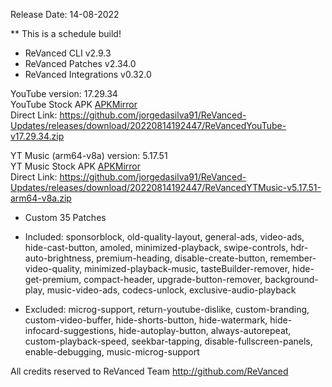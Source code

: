 Release Date: 14-08-2022
  
** This is a schedule build!
  
- ReVanced CLI v2.9.3  
- ReVanced Patches v2.34.0  
- ReVanced Integrations v0.32.0  

YouTube version: 17.29.34  
YouTube Stock APK [APKMirror](https://www.apkmirror.com/apk/google-inc/youtube/youtube-17-29-34-release/youtube-17-29-34-android-apk-download/)  
Direct Link: https://github.com/jorgedasilva91/ReVanced-Updates/releases/download/20220814192447/ReVancedYouTube-v17.29.34.zip  

YT Music (arm64-v8a) version: 5.17.51  
YT Music Stock APK [APKMirror](https://www.apkmirror.com/apk/google-inc/youtube-music/youtube-music-5-17-51-release/youtube-music-5-17-51-2-android-apk-download/)  
Direct Link: https://github.com/jorgedasilva91/ReVanced-Updates/releases/download/20220814192447/ReVancedYTMusic-v5.17.51-arm64-v8a.zip  

- Custom 35 Patches  

- Included: sponsorblock, old-quality-layout, general-ads, video-ads, hide-cast-button, amoled, minimized-playback, swipe-controls, hdr-auto-brightness, premium-heading, disable-create-button, remember-video-quality, minimized-playback-music, tasteBuilder-remover, hide-get-premium, compact-header, upgrade-button-remover, background-play, music-video-ads, codecs-unlock, exclusive-audio-playback  

- Excluded: microg-support, return-youtube-dislike, custom-branding, custom-video-buffer, hide-shorts-button, hide-watermark, hide-infocard-suggestions, hide-autoplay-button, always-autorepeat, custom-playback-speed, seekbar-tapping, disable-fullscreen-panels, enable-debugging, music-microg-support  

All credits reserved to ReVanced Team
http://github.com/ReVanced  
